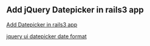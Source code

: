 ## Add jQuery Datepicker in rails3 app

[Add Datepicker in rails3 app](http://upcomer.wordpress.com/2011/02/16/add-datepicker-in-rails3-app/ "Add Datepicker in rails3 app")

[jquery ui datepicker date format](http://stackoverflow.com/questions/6858425/jquery-ui-datepicker-date-format "jquery ui datepicker date format")
